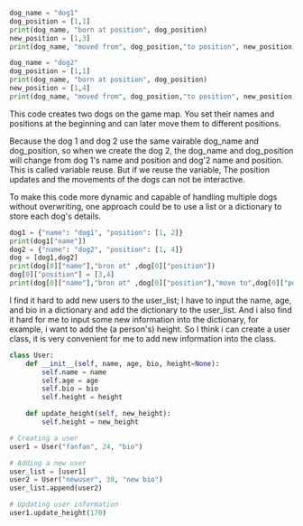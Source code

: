 ```python
dog_name = "dog1"
dog_position = [1,1]
print(dog_name, "born at position", dog_position)
new_position = [1,3]
print(dog_name, "moved from", dog_position,"to position", new_position)

dog_name = "dog2"
dog_position = [1,1]
print(dog_name, "born at position", dog_position)
new_position = [1,4]
print(dog_name, "moved from", dog_position,"to position", new_position)
```

This code creates two dogs on the game map. You set their names and positions at the beginning and can later move them to different positions.

Because the dog 1 and dog 2 use the same vairable dog_name and dog_position, so when we create the dog 2, the dog_name and dog_position will change from dog 1's name and position and dog'2 name and position. This is called variable reuse. But if we reuse the variable, The position updates and the movements of the dogs can not be interactive.

To make this code more dynamic and capable of handling multiple dogs without overwriting, one approach could be to use a list or a dictionary to store each dog's details.

```python
dog1 = {"name": "dog1", "position": [1, 2]}
print(dog1["name"])
dog2 = {"name": "dog2", "position": [1, 4]}
dog = [dog1,dog2]
print(dog[0]["name"],"bron at" ,dog[0]["position"])
dog[0]["position"] = [3,4]
print(dog[0]["name"],"bron at" ,dog[0]["position"],"move to",dog[0]["position"])

```

I find it hard to add new users to the user_list; I have to input the name, age, and bio in a dictionary and add the dictionary to the user_list. And i also find it hard for me to input some new information into the dictionary, for example, i want to add the (a person's) height.
So I think i can create a user class, it is very convenient for me to add new information into the class.

```python
class User:
    def __init__(self, name, age, bio, height=None):
        self.name = name
        self.age = age
        self.bio = bio
        self.height = height

    def update_height(self, new_height):
        self.height = new_height

# Creating a user
user1 = User("fanfan", 24, "bio")

# Adding a new user
user_list = [user1]
user2 = User("newuser", 30, "new bio")
user_list.append(user2)

# Updating user information
user1.update_height(170)

```